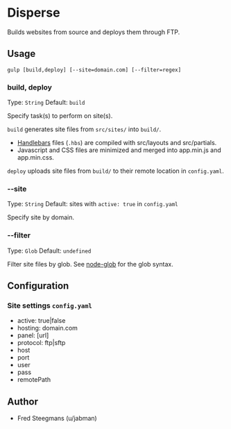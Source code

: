 # Disperse

Builds websites from source and deploys them through FTP.

## Usage

```
gulp [build,deploy] [--site=domain.com] [--filter=regex]
```

### build, deploy

Type: `String`
Default: `build`

Specify task(s) to perform on site(s).

`build` generates site files from `src/sites/` into `build/`.

- [Handlebars](http://handlebarsjs.com) files (`.hbs`) are compiled with src/layouts and src/partials.
- Javascript and CSS files are minimized and merged into app.min.js and app.min.css.

`deploy` uploads site files from `build/` to their remote location in `config.yaml`.

### --site

Type: `String`
Default: sites with `active: true` in `config.yaml`

Specify site by domain.

### --filter

Type: `Glob`
Default: `undefined`

Filter site files by glob. See [node-glob](https://github.com/isaacs/node-glob) for the glob syntax.

## Configuration

### Site settings `config.yaml`


- active: true|false
- hosting: domain.com
- panel: [url]
- protocol: ftp|sftp
- host
- port
- user
- pass
- remotePath


## Author

- Fred Steegmans (u/jabman)